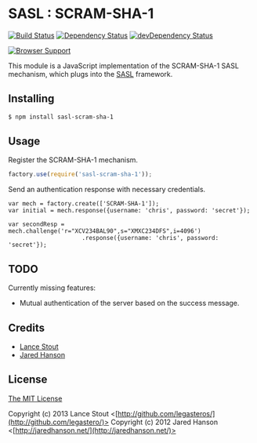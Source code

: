 # SASL : SCRAM-SHA-1

[![Build Status](https://travis-ci.org/legastero/js-sasl-scram-sha-1.png)](https://travis-ci.org/legastero/js-sasl-scram-sha-1)
[![Dependency Status](https://david-dm.org/legastero/js-sasl-scram-sha-1.png)](https://david-dm.org/legastero/js-sasl-scram-sha-1)
[![devDependency Status](https://david-dm.org/legastero/js-sasl-scram-sha-1.png)](https://david-dm.org/legastero/js-sasl-scram-sha-1#info=devDependencies)

[![Browser Support](https://ci.testling.com/legastero/js-sasl-scram-sha-1.png)](https://ci.testling.com/legastero/js-sasl-scram-sha-1)


This module is a JavaScript implementation of the SCRAM-SHA-1 SASL mechanism,
which plugs into the [SASL](https://github.com/jaredhanson/js-sasl) framework.

## Installing

```sh
$ npm install sasl-scram-sha-1
```

## Usage

Register the SCRAM-SHA-1 mechanism.

```javascript
factory.use(require('sasl-scram-sha-1'));
```

Send an authentication response with necessary credentials.

```
var mech = factory.create(['SCRAM-SHA-1']);
var initial = mech.response({username: 'chris', password: 'secret'});

var secondResp = mech.challenge('r="XCV234BAL90",s="XMXC234DFS",i=4096')
                     .response({username: 'chris', password: 'secret'});
```

## TODO

Currently missing features:

- Mutual authentication of the server based on the success message.
  

## Credits

  - [Lance Stout](http://github.com/legastero)
  - [Jared Hanson](http://github.com/jaredhanson)

## License

[The MIT License](http://opensource.org/licenses/MIT)

Copyright (c) 2013 Lance Stout <[http://github.com/legasteros/](http://github.com/legastero/)>
Copyright (c) 2012 Jared Hanson <[http://jaredhanson.net/](http://jaredhanson.net/)>
